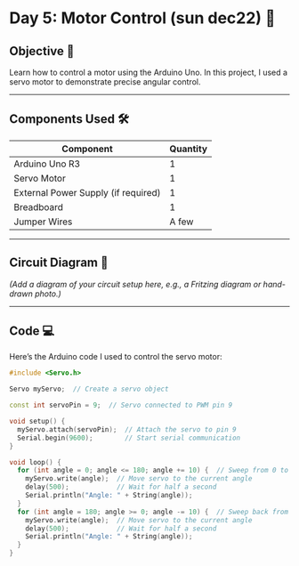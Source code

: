 # Day 5: Motor Control (sun dec22) 🚀

## **Objective 🎯**
Learn how to control a motor using the Arduino Uno. In this project, I used a servo motor to demonstrate precise angular control.

---

## **Components Used 🛠️**
| **Component**        | **Quantity** |
|-----------------------|--------------|
| Arduino Uno R3        | 1            |
| Servo Motor           | 1            |
| External Power Supply (if required) | 1 |
| Breadboard            | 1            |
| Jumper Wires          | A few        |

---

## **Circuit Diagram 🔧**
*(Add a diagram of your circuit setup here, e.g., a Fritzing diagram or hand-drawn photo.)*

---

## **Code 💻**
Here’s the Arduino code I used to control the servo motor:

```cpp
#include <Servo.h>

Servo myServo;  // Create a servo object

const int servoPin = 9;  // Servo connected to PWM pin 9

void setup() {
  myServo.attach(servoPin);  // Attach the servo to pin 9
  Serial.begin(9600);        // Start serial communication
}

void loop() {
  for (int angle = 0; angle <= 180; angle += 10) {  // Sweep from 0 to 180 degrees
    myServo.write(angle);  // Move servo to the current angle
    delay(500);            // Wait for half a second
    Serial.println("Angle: " + String(angle));
  }
  for (int angle = 180; angle >= 0; angle -= 10) {  // Sweep back from 180 to 0 degrees
    myServo.write(angle);  // Move servo to the current angle
    delay(500);            // Wait for half a second
    Serial.println("Angle: " + String(angle));
  }
}